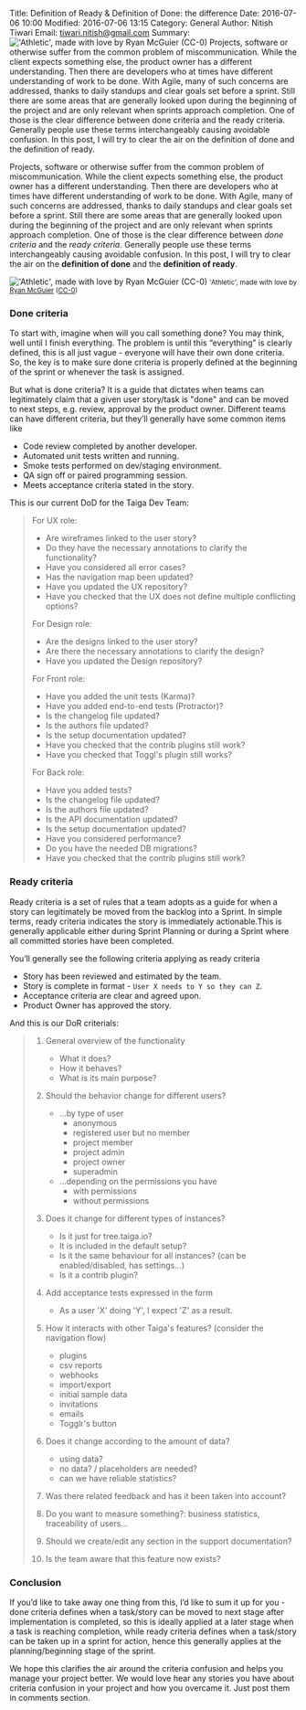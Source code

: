 Title: Definition of Ready & Definition of Done: the difference
Date: 2016-07-06 10:00
Modified: 2016-07-06 13:15
Category: General
Author: Nitish Tiwari
Email: tiwari.nitish@gmail.com
Summary: !['Athletic', made with love by Ryan McGuier (CC-0)]({filename}/images/2016-07-06_dor_and_dod_the_difference/athletic.jpg "'Athletic', made with love by Ryan McGuier (CC-0)") Projects, software or otherwise suffer from the common problem of miscommunication. While the client expects something else, the product owner has a different understanding. Then there are developers who at times have different understanding of work to be done. With Agile, many of such concerns are addressed, thanks to daily standups and clear goals set before a sprint. Still there are some areas that are generally looked upon during the beginning of the project and are only relevant when sprints approach completion. One of those is the clear difference between done criteria and the ready criteria. Generally people use these terms interchangeably causing avoidable confusion. In this post, I will try to clear the air on the definition of done and the definition of ready.


Projects, software or otherwise suffer from the common problem of miscommunication. While the client expects something else, the product owner has a different understanding. Then there are developers who at times have different understanding of work to be done. With Agile, many of such concerns are addressed, thanks to daily standups and clear goals set before a sprint. Still there are some areas that are generally looked upon during the beginning of the project and are only relevant when sprints approach completion. One of those is the clear difference between _done criteria_ and the _ready criteria_. Generally people use these terms interchangeably causing avoidable confusion. In this post, I will try to clear the air on the **definition of done** and the **definition of ready**.

!['Athletic', made with love by Ryan McGuier (CC-0)]({filename}/images/2016-07-06_dor_and_dod_the_difference/athletic.jpg "'Athletic', made with love by Ryan McGuier (CC-0)")
<small>'Athletic', made with love by <a href="http://www.laughandpee.com/" title="Ryan McGuier">Ryan McGuier</a> (<a href="http://www.gratisography.com/terms.html" title="CC-0 - Terms of use">CC-0</a>)</small>


### Done criteria

To start with, imagine when will you call something done? You may think, well until I finish everything. The problem is until this “everything” is clearly defined, this is all just vague - everyone will have their own done criteria. So, the key is to make sure done criteria is properly defined at the beginning of the sprint or whenever the task is assigned.

But what is done criteria? It is a guide that dictates when teams can legitimately claim that a given user story/task is "done" and can be moved to next steps, e.g. review, approval by the product owner. Different teams can have different criteria, but they’ll generally have some common items like

* Code review completed by another developer.
* Automated unit tests written and running.
* Smoke tests performed on dev/staging environment.
* QA sign off or paired programming session.
* Meets acceptance criteria stated in the story.

This is our current DoD for the Taiga Dev Team:

>
> For UX role:
>
>   - Are wireframes linked to the user story?
>   - Do they have the necessary annotations to clarify the functionality?
>   - Have you considered all error cases?
>   - Has the navigation map been updated?
>   - Have you updated the UX repository?
>   - Have you checked that the UX does not define multiple conflicting options?
>
> For Design role:
>
>   - Are the designs linked to the user story?
>   - Are there the necessary annotations to clarify the design?
>   - Have you updated the Design repository?
>
> For Front role:
>
>   - Have you added the unit tests (Karma)?
>   - Have you added end-to-end tests (Protractor)?
>   - Is the changelog file updated?
>   - Is the authors file updated?
>   - Is the setup documentation updated?
>   - Have you checked that the contrib plugins still work?
>   - Have you checked that Toggl's plugin still works?
>
> For Back role:
>
>   - Have you added tests?
>   - Is the changelog file updated?
>   - Is the authors file updated?
>   - Is the API documentation updated?
>   - Is the setup documentation updated?
>   - Have you considered performance?
>   - Do you have the needed DB migrations?
>   - Have you checked that the contrib plugins still work?
>


### Ready criteria

Ready criteria is a set of rules that a team adopts as a guide for when a story can legitimately be moved from the backlog into a Sprint. In simple terms, ready criteria indicates the story is immediately actionable.This is generally applicable either during Sprint Planning or during a Sprint where all committed stories have been completed.

You’ll generally see the following criteria applying as ready criteria

* Story has been reviewed and estimated by the team.
* Story is complete in format - `User X needs to Y so they can Z`.
* Acceptance criteria are clear and agreed upon.
* Product Owner has approved the story.

And this is our DoR criterials:

> 1. General overview of the functionality
>     - What it does?
>     - How it behaves?
>     - What is its main purpose?
>
> 2. Should the behavior change for different users?
>     - ...by type of user
>         - anonymous
>         - registered user but no member
>         - project member
>         - project admin
>         - project owner
>         - superadmin
>     - ...depending on the permissions you have
>         - with permissions
>         - without permissions
>
> 3. Does it change for different types of instances?
>     - Is it just for tree.taiga.io?
>     - It is included in the default setup?
>     - Is it the same behaviour for all instances? (can be enabled/disabled, has settings...)
>     - Is it a contrib plugin?
>
> 4. Add acceptance tests expressed in the form
>     - As a user 'X' doing 'Y', I expect 'Z' as a result.
>
> 5. How it interacts with other Taiga's features? (consider the navigation flow)
>     - plugins
>     - csv reports
>     - webhooks
>     - import/export
>     - initial sample data
>     - invitations
>     - emails
>     - Togglr's button
>
> 6. Does it change according to the amount of data?
>     - using data?
>     - no data? / placeholders are needed?
>     - can we have reliable statistics?
>
> 7. Was there related feedback and has it been taken into account?
>
> 8. Do you want to measure something?: business statistics, traceability of users...
>
> 9. Should we create/edit any section in the support documentation?
>
> 10. Is the team aware that this feature now exists?
>

### Conclusion

If you’d like to take away one thing from this, I’d like to sum it up for you - done criteria defines when a task/story can be moved to next stage after implementation is completed, so this is ideally applied at a later stage when a task is reaching completion, while ready criteria defines when a task/story can be taken up in a sprint for action, hence this generally applies at the planning/beginning stage of the sprint.

We hope this clarifies the air around the criteria confusion and helps you manage your project better. We would love hear any stories you have about criteria confusion in your project and how you overcame it. Just post them in comments section.
